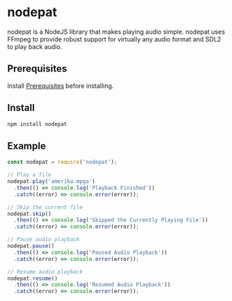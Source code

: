 # nodepat
nodepat is a NodeJS library that makes playing audio simple. nodepat uses FFmpeg to provide 
robust support for virtually any audio format and SDL2 to play back audio.

## Prerequisites
Install [Prerequisites](https://github.com/tnewman/pat#Prerequisites) before installing.

## Install
```bash
npm install nodepat
```

## Example
```javascript
const nodepat = require('nodepat');

// Play a file
nodepat.play('amerika.mpga')
  .then(() => console.log('Playback Finished'))
  .catch((error) => console.error(error));

// Skip the current file
nodepat.skip()
  .then(() => console.log('Skipped the Currently Playing File'))
  .catch((error) => console.error(error));

// Pause audio playback
nodepat.pause()
  .then(() => console.log('Paused Audio Playback'))
  .catch((error) => console.error(error));

// Resume audio playback
nodepat.resume()
  .then(() => console.log('Resumed Audio Playback'))
  .catch((error) => console.error(error));
```
